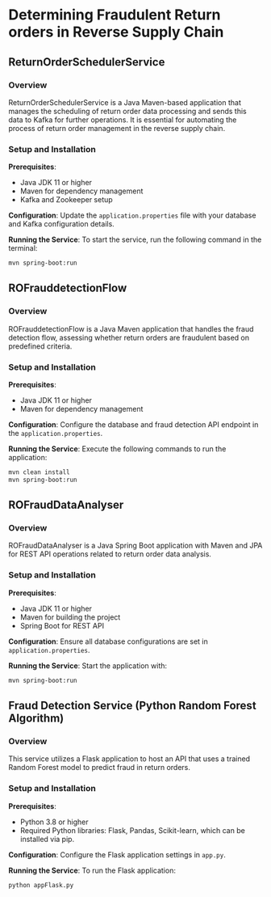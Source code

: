 
# Determining  Fraudulent Return orders in Reverse Supply Chain

## ReturnOrderSchedulerService

### Overview
ReturnOrderSchedulerService is a Java Maven-based application that manages the scheduling of return order data processing and sends this data to Kafka for further operations. It is essential for automating the process of return order management in the reverse supply chain.

### Setup and Installation
**Prerequisites**:
- Java JDK 11 or higher
- Maven for dependency management
- Kafka and Zookeeper setup

**Configuration**:
Update the `application.properties` file with your database and Kafka configuration details.

**Running the Service**:
To start the service, run the following command in the terminal:
```bash
mvn spring-boot:run
```

## ROFrauddetectionFlow

### Overview
ROFrauddetectionFlow is a Java Maven application that handles the fraud detection flow, assessing whether return orders are fraudulent based on predefined criteria.

### Setup and Installation
**Prerequisites**:
- Java JDK 11 or higher
- Maven for dependency management

**Configuration**:
Configure the database and fraud detection API endpoint in the `application.properties`.

**Running the Service**:
Execute the following commands to run the application:
```bash
mvn clean install
mvn spring-boot:run
```

## ROFraudDataAnalyser

### Overview
ROFraudDataAnalyser is a Java Spring Boot application with Maven and JPA for REST API operations related to return order data analysis.

### Setup and Installation
**Prerequisites**:
- Java JDK 11 or higher
- Maven for building the project
- Spring Boot for REST API

**Configuration**:
Ensure all database configurations are set in `application.properties`.

**Running the Service**:
Start the application with:
```bash
mvn spring-boot:run
```

## Fraud Detection Service (Python Random Forest Algorithm)

### Overview
This service utilizes a Flask application to host an API that uses a trained Random Forest model to predict fraud in return orders.

### Setup and Installation
**Prerequisites**:
- Python 3.8 or higher
- Required Python libraries: Flask, Pandas, Scikit-learn, which can be installed via pip.

**Configuration**:
Configure the Flask application settings in `app.py`.

**Running the Service**:
To run the Flask application:
```bash
python appFlask.py
```
